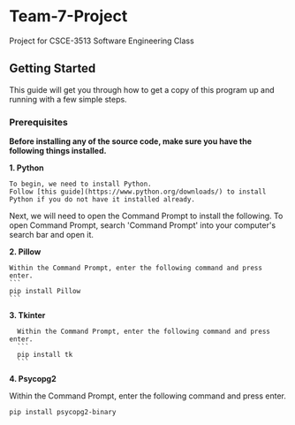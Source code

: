 # Team-7-Project
Project for CSCE-3513 Software Engineering Class

## Getting Started

This guide will get you through how to get a copy of this program up and running with a few simple steps.

### Prerequisites
**Before installing any of the source code, make sure you have the following things installed.**

**1. Python**

    To begin, we need to install Python.
    Follow [this guide](https://www.python.org/downloads/) to install Python if you do not have it installed already. 

Next, we will need to open the Command Prompt to install the following. To open Command Prompt, search 'Command Prompt' into your computer's search bar and open it.

**2. Pillow**

    Within the Command Prompt, enter the following command and press enter.
    ```
    pip install Pillow
    ```

**3. Tkinter**

      Within the Command Prompt, enter the following command and press enter.
      ```
      pip install tk
      ```

**4. Psycopg2**

   Within the Command Prompt, enter the following command and press enter.
   ```
   pip install psycopg2-binary
   ```


